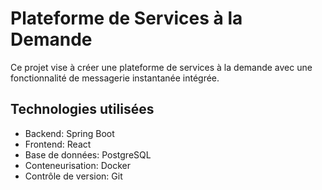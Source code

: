 # Plateforme de Services à la Demande

Ce projet vise à créer une plateforme de services à la demande avec une fonctionnalité de messagerie instantanée intégrée.

## Technologies utilisées
- Backend: Spring Boot
- Frontend: React
- Base de données: PostgreSQL
- Conteneurisation: Docker
- Contrôle de version: Git